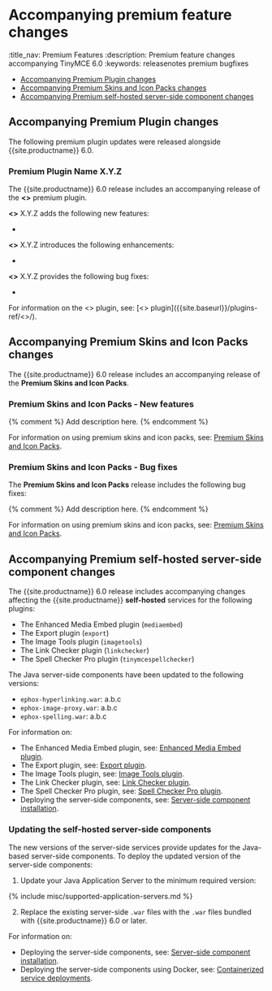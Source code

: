 # Accompanying premium feature changes
:title_nav: Premium Features
:description: Premium feature changes accompanying TinyMCE 6.0
:keywords: releasenotes premium bugfixes

- [Accompanying Premium Plugin changes](#accompanyingpremiumpluginchanges)
- [Accompanying Premium Skins and Icon Packs changes](#accompanyingpremiumskinsandiconpackschanges)
- [Accompanying Premium self-hosted server-side component changes](#accompanyingpremiumself-hostedserver-sidecomponentchanges)

## Accompanying Premium Plugin changes

The following premium plugin updates were released alongside {{site.productname}} 6.0.

### Premium Plugin Name X.Y.Z

The {{site.productname}} 6.0 release includes an accompanying release of the **<<Premium Plugin Name>>** premium plugin.

**<<Premium Plugin Name>>** X.Y.Z adds the following new features:

- <Description>

**<<Premium Plugin Name>>** X.Y.Z introduces the following enhancements:

- <Description>

**<<Premium Plugin Name>>** X.Y.Z provides the following bug fixes:

- <Description>

For information on the <<Premium Plugin Name>> plugin, see: [<<Premium Plugin Name>> plugin]({{site.baseurl}}/plugins-ref/<<Premium Plugin Name>>/).

## Accompanying Premium Skins and Icon Packs changes

The {{site.productname}} 6.0 release includes an accompanying release of the **Premium Skins and Icon Packs**.

### Premium Skins and Icon Packs - New features

{% comment %}
Add description here.
{% endcomment %}

For information on using premium skins and icon packs, see: [Premium Skins and Icon Packs]({{site.baseurl}}/interface/editor-appearance/premium-skins-and-icons/).

### Premium Skins and Icon Packs - Bug fixes

The **Premium Skins and Icon Packs** release includes the following bug fixes:

{% comment %}
Add description here.
{% endcomment %}

For information on using premium skins and icon packs, see: [Premium Skins and Icon Packs]({{site.baseurl}}/interface/editor-appearance/premium-skins-and-icons/).

## Accompanying Premium self-hosted server-side component changes

The {{site.productname}} 6.0 release includes accompanying changes affecting the {{site.productname}} **self-hosted** services for the following plugins:

- The Enhanced Media Embed plugin (`mediaembed`)
- The Export plugin (`export`)
- The Image Tools plugin (`imagetools`)
- The Link Checker plugin (`linkchecker`)
- The Spell Checker Pro plugin (`tinymcespellchecker`)

The Java server-side components have been updated to the following versions:

- `ephox-hyperlinking.war`: a.b.c
- `ephox-image-proxy.war`: a.b.c
- `ephox-spelling.war`: a.b.c

For information on:

- The Enhanced Media Embed plugin, see: [Enhanced Media Embed plugin]({{site.baseurl}}/plugins-ref/premium/mediaembed/).
- The Export plugin, see: [Export plugin]({{site.baseurl}}/plugins-ref/premium/export/).
- The Image Tools plugin, see: [Image Tools plugin]({{site.baseurl}}/plugins-ref/opensource/imagetools/).
- The Link Checker plugin, see: [Link Checker plugin]({{site.baseurl}}/plugins-ref/premium/linkchecker/).
- The Spell Checker Pro plugin, see: [Spell Checker Pro plugin]({{site.baseurl}}/plugins-ref/premium/tinymcespellchecker/).
- Deploying the server-side components, see: [Server-side component installation]({{site.baseurl}}/how-to-guides/premium-server-side-guide/).

### Updating the self-hosted server-side components

The new versions of the server-side services provide updates for the Java-based server-side components. To deploy the updated version of the server-side components:

1. Update your Java Application Server to the minimum required version:

{% include misc/supported-application-servers.md %}

2. Replace the existing server-side `.war` files with the `.war` files bundled with {{site.productname}} 6.0 or later.

For information on:

- Deploying the server-side components, see: [Server-side component installation]({{site.baseurl}}/how-to-guides/premium-server-side-guide/).
- Deploying the server-side components using Docker, see: [Containerized service deployments]({{site.baseurl}}/how-to-guides/premium-server-side-guide/dockerservices/).
